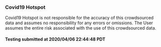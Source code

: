 
### Covid19 Hotspot
Covid19 Hotspot is not responsible for the accuracy of this crowdsourced data and assumes no responsibility for any errors or omissions. The User assumes the entire risk associated with the use of this crowdsourced data.   



#### Testing  submitted at 2020/04/06 22:44:48 PDT






